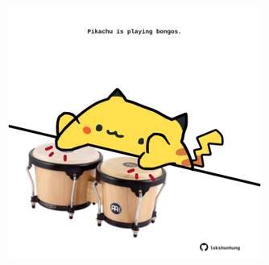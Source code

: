 <!-- built at 12/10/2024, 14:00:47 UTC -->
<p align="center">
  <img width="500" height="500" src="./ReadmeImage.svg">
</p>
